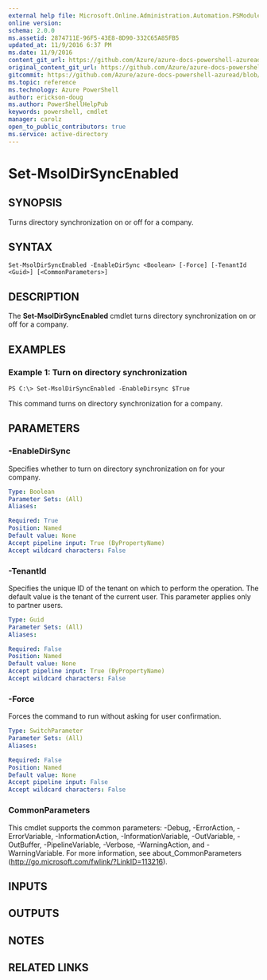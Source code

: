 ```yaml
---
external help file: Microsoft.Online.Administration.Automation.PSModule.dll-Help.xml
online version:
schema: 2.0.0
ms.assetid: 2874711E-96F5-43E8-8D90-332C65A85FB5
updated_at: 11/9/2016 6:37 PM
ms.date: 11/9/2016
content_git_url: https://github.com/Azure/azure-docs-powershell-azuread/blob/master/Azure%20AD%20Cmdlets/MSOnline/v1/Set-MsolDirSyncEnabled.md
original_content_git_url: https://github.com/Azure/azure-docs-powershell-azuread/blob/master/Azure%20AD%20Cmdlets/MSOnline/v1/Set-MsolDirSyncEnabled.md
gitcommit: https://github.com/Azure/azure-docs-powershell-azuread/blob/7986fb4880d0ee292c289166871e4b25df1ad4b8/Azure%20AD%20Cmdlets/MSOnline/v1/Set-MsolDirSyncEnabled.md
ms.topic: reference
ms.technology: Azure PowerShell
author: erickson-doug
ms.author: PowerShellHelpPub
keywords: powershell, cmdlet
manager: carolz
open_to_public_contributors: true
ms.service: active-directory
---
```


# Set-MsolDirSyncEnabled

## SYNOPSIS
Turns directory synchronization on or off for a company.

## SYNTAX

```
Set-MsolDirSyncEnabled -EnableDirSync <Boolean> [-Force] [-TenantId <Guid>] [<CommonParameters>]
```

## DESCRIPTION
The **Set-MsolDirSyncEnabled** cmdlet turns directory synchronization on or off for a company.

## EXAMPLES

### Example 1: Turn on directory synchronization
```
PS C:\> Set-MsolDirSyncEnabled -EnableDirsync $True
```

This command turns on directory synchronization for a company.

## PARAMETERS

### -EnableDirSync
Specifies whether to turn on directory synchronization on for your company.

```yaml
Type: Boolean
Parameter Sets: (All)
Aliases:

Required: True
Position: Named
Default value: None
Accept pipeline input: True (ByPropertyName)
Accept wildcard characters: False
```

### -TenantId
Specifies the unique ID of the tenant on which to perform the operation.
The default value is the tenant of the current user.
This parameter applies only to partner users.

```yaml
Type: Guid
Parameter Sets: (All)
Aliases:

Required: False
Position: Named
Default value: None
Accept pipeline input: True (ByPropertyName)
Accept wildcard characters: False
```

### -Force
Forces the command to run without asking for user confirmation.

```yaml
Type: SwitchParameter
Parameter Sets: (All)
Aliases:

Required: False
Position: Named
Default value: None
Accept pipeline input: False
Accept wildcard characters: False
```

### CommonParameters
This cmdlet supports the common parameters: -Debug, -ErrorAction, -ErrorVariable, -InformationAction, -InformationVariable, -OutVariable, -OutBuffer, -PipelineVariable, -Verbose, -WarningAction, and -WarningVariable. For more information, see about_CommonParameters (http://go.microsoft.com/fwlink/?LinkID=113216).

## INPUTS

## OUTPUTS

## NOTES

## RELATED LINKS
